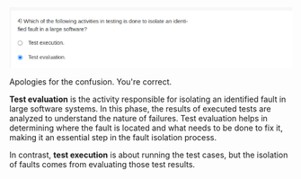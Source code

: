 ![alt text](image-3.png)

Apologies for the confusion. You're correct.

**Test evaluation** is the activity responsible for isolating an identified fault in large software systems. In this phase, the results of executed tests are analyzed to understand the nature of failures. Test evaluation helps in determining where the fault is located and what needs to be done to fix it, making it an essential step in the fault isolation process.

In contrast, **test execution** is about running the test cases, but the isolation of faults comes from evaluating those test results.